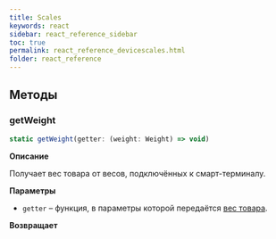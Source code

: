 ```yaml
---
title: Scales
keywords: react
sidebar: react_reference_sidebar
toc: true
permalink: react_reference_devicescales.html
folder: react_reference
---
```


## Методы

### getWeight

```js
static getWeight(getter: (weight: Weight) => void)
```

**Описание**

Получает вес товара от весов, подключённых к смарт-терминалу.

**Параметры**

* `getter` – функция, в параметры которой передаётся [вес товара](./react_reference_parameters_device.html#Weight).

**Возвращает**
